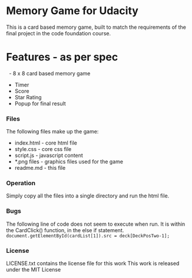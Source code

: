 # Memory Game for Udacity
This is a card based memory game, built to match the requirements of the final project in the code foundation course.
# Features - as per spec
  - 8 x 8 card based memory game  
  - Timer  
  - Score  
  - Star Rating  
  - Popup for final result
  
### Files
The following files make up the game:
* index.html - core html file
* style.css - core css file
* script.js - javascript content
* *.png files - graphics files used for the game
* readme.md - this file
### Operation
Simply copy all the files into a single directory and run the html file.

### Bugs
The following line of code does not seem to execute when run. 
It is within the CardClick() function, in the else if statement. 
```document.getElementById(cardList[1]).src = deck[DeckPosTwo-1];```

### License
LICENSE.txt contains the license file for this work
This work is released under the MIT License
